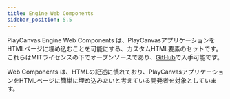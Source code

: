 ```yaml
---
title: Engine Web Components
sidebar_position: 5.5
---
```


PlayCanvas Engine Web Components は、PlayCanvasアプリケーションをHTMLページに埋め込むことを可能にする、カスタムHTML要素のセットです。これらはMITライセンスの下でオープンソースであり、[GitHub](https://github.com/playcanvas/web-components)で入手可能です。

Web Components は、HTMLの記述に慣れており、PlayCanvasアプリケーションをHTMLページに簡単に埋め込みたいと考えている開発者を対象としています。
